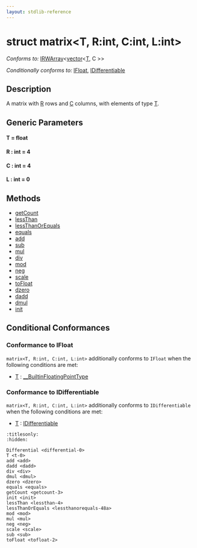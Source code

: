 ```yaml
---
layout: stdlib-reference
---
```


# struct matrix\<T, R:int, C:int, L:int\>

*Conforms to:* [IRWArray](../../interfaces/irwarray-0123/index.html)\<[vector](../vector/index.html)\<[T](../vector/index.html#typeparam-T), C \>\>

*Conditionally conforms to:* [IFloat](../../interfaces/ifloat-01/index.html), [IDifferentiable](../../interfaces/idifferentiable-01/index.html)

## Description

A matrix with <span class='code'><a href="index.html#decl-R" class="code_var">R</a></span> rows and <span class='code'><a href="index.html#decl-C" class="code_var">C</a></span> columns, with elements of type <span class='code'><a href="t-0.html" class="code_type">T</a></span>.


## Generic Parameters

####  <a id="typeparam-T"></a>T  = float
####  <a id="decl-R"></a>R  : int = 4
####  <a id="decl-C"></a>C  : int = 4
####  <a id="decl-L"></a>L  : int = 0

## Methods

* [getCount](getcount-3.html)
* [lessThan](lessthan-4.html)
* [lessThanOrEquals](lessthanorequals-48a.html)
* [equals](equals.html)
* [add](add.html)
* [sub](sub.html)
* [mul](mul.html)
* [div](div.html)
* [mod](mod.html)
* [neg](neg.html)
* [scale](scale.html)
* [toFloat](tofloat-2.html)
* [dzero](dzero.html)
* [dadd](dadd.html)
* [dmul](dmul.html)
* [init](init.html)

## Conditional Conformances

### Conformance to IFloat
`matrix<T, R:int, C:int, L:int>` additionally conforms to `IFloat` when the following conditions are met:

  * [T](t-0.html) : [\_\_BuiltinFloatingPointType](../../interfaces/0_builtinfloatingpointtype-029hm/index.html)
### Conformance to IDifferentiable
`matrix<T, R:int, C:int, L:int>` additionally conforms to `IDifferentiable` when the following conditions are met:

  * [T](t-0.html) : [IDifferentiable](../../interfaces/idifferentiable-01/index.html)

```{toctree}
:titlesonly:
:hidden:

Differential <differential-0>
T <t-0>
add <add>
dadd <dadd>
div <div>
dmul <dmul>
dzero <dzero>
equals <equals>
getCount <getcount-3>
init <init>
lessThan <lessthan-4>
lessThanOrEquals <lessthanorequals-48a>
mod <mod>
mul <mul>
neg <neg>
scale <scale>
sub <sub>
toFloat <tofloat-2>
```
